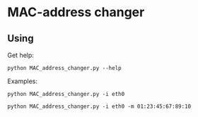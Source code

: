 # MAC-address changer

## Using

Get help:

    python MAC_address_changer.py --help

Examples:

    python MAC_address_changer.py -i eth0 

    python MAC_address_changer.py -i eth0 -m 01:23:45:67:89:10
